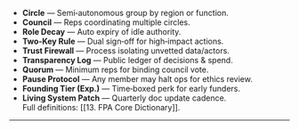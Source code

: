 - **Circle** — Semi‑autonomous group by region or function.  
- **Council** — Reps coordinating multiple circles.  
- **Role Decay** — Auto expiry of idle authority.  
- **Two‑Key Rule** — Dual sign‑off for high‑impact actions.  
- **Trust Firewall** — Process isolating unvetted data/actors.  
- **Transparency Log** — Public ledger of decisions & spend.  
- **Quorum** — Minimum reps for binding council vote.  
- **Pause Protocol** — Any member may halt ops for ethics review.  
- **Founding Tier (Exp.)** — Time‑boxed perk for early funders.  
- **Living System Patch** — Quarterly doc update cadence.  
Full definitions: [[13. FPA Core Dictionary]].  
---